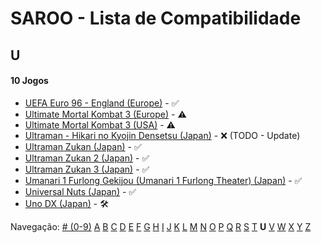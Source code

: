 # SAROO - Lista de Compatibilidade

## U

#### 10 Jogos

- [UEFA Euro 96 - England (Europe)](../../../Regions/Retails/Europe/MK-81180/01/README.md) - :white_check_mark:
- [Ultimate Mortal Kombat 3 (Europe)](../../../Regions/Retails/Europe/T-25403H/01/README.md) - :warning:
- [Ultimate Mortal Kombat 3 (USA)](../../../Regions/Retails/USA/T-9701H/01/README.md) - :warning:
- [Ultraman - Hikari no Kyojin Densetsu (Japan)](../../../Regions/Retails/Japan/T-13308G/01/README.md) - :x: (TODO - Update)
- [Ultraman Zukan (Japan)](../../../Regions/Retails/Japan/T-25501G/01/README.md) - :white_check_mark:
- [Ultraman Zukan 2 (Japan)](../../../Regions/Retails/Japan/T-25502G/01/README.md) - :white_check_mark:
- [Ultraman Zukan 3 (Japan)](../../../Regions/Retails/Japan/T-25505G/01/README.md) - :white_check_mark:
- [Umanari 1 Furlong Gekijou (Umanari 1 Furlong Theater) (Japan)](../../../Regions/Retails/Japan/T-35001G/01/README.md) - :white_check_mark:
- [Universal Nuts (Japan)](../../../Regions/Retails/Japan/T-36202G/01/README.md) - :white_check_mark:
- [Uno DX (Japan)](../../../Regions/Retails/Japan/T-26414G/01/README.md) - :hammer_and_wrench:

Navegação:
[# (0-9)](./09.md) [A](./A.md) [B](./B.md) [C](./C.md) [D](./D.md) [E](./E.md) [F](./F.md) [G](./G.md) [H](./H.md) [I](./I.md) [J](./J.md) [K](./K.md) [L](./L.md) [M](./M.md) [N](./N.md) [O](./O.md) [P](./P.md) [Q](./Q.md) [R](./R.md) [S](./S.md) [T](./T.md) **U** [V](./V.md) [W](./W.md) [X](./X.md) [Y](./Y.md) [Z](./Z.md)
